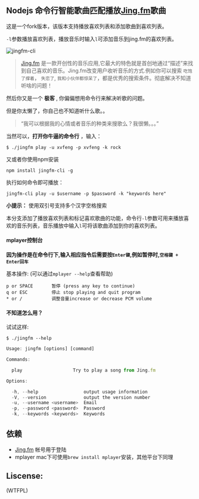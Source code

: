 ## Nodejs 命令行智能歌曲匹配播放[Jing.fm](http://jing.fm)歌曲

这是一个fork版本，该版本支持播放喜欢列表和添加歌曲到喜欢列表。

`-l`参数播放喜欢列表，播放音乐时输入`l`可添加音乐到jing.fm的喜欢列表。

![jingfm-cli](https://f.cloud.github.com/assets/1183541/794455/f23b90be-ec9d-11e2-8af4-23ecd60478d6.png)


> [Jing.fm](http://jing.fm) 是一款开创性的音乐应用,它最大的特色就是首创地通过“描述”来找到自己喜欢的音乐。Jing.fm改变用户收听音乐的方式.例如你可以搜索 `吃饱了撑着`， `失恋了`, `我和小伙伴都惊呆了`，都是优秀的搜索条件。彻底解决不知道听啥的问题！

然后你又是一个 **极客** , 你偏偏想用命令行来解决听歌的问题。

但是你太懒了，你自己也不知道听什么歌。。


> “我可以根据我的心情或者音乐的种类来搜歌么？我很懒。。。”


当然可以，**打开你牛逼的命令行** ，输入：

```
$ ./jingfm play -u xvfeng -p xvfeng -k rock
```

又或者你使用npm安装

 ```
 npm install jingfm-cli -g
 ```

 执行如何命令即可播放：

 ```
 jingfm-cli play -u $username -p $password -k "keywords here"
 ```

**小提示：** 使用双引号支持多个汉字空格搜索

本分支添加了播放喜欢列表和标记喜欢歌曲的功能，命令行`-l`参数可用来播放喜欢的音乐列表，音乐播放中输入`l`可将该歌曲添加到你的喜欢列表。

#### mplayer控制台

**因为操作是在命令行下,输入相应指令后需要按`Enter键`,例如暂停时,`空格键 + Enter回车`**

基本操作: (可以通过`mplayer --help`查看帮助)
```
p or SPACE       暂停 (press any key to continue)
q or ESC         停止 stop playing and quit program
* or /           调整音量increase or decrease PCM volume
```

#### 不知道怎么用？

试试这样:
 ```
 $ ./jingfm --help
 ```

``` js
Usage: jingfm [options] [command]

Commands:

  play                   Try to play a song from Jing.fm

Options:

  -h, --help                 output usage information
  -V, --version              output the version number
  -u, --username <username>  Email
  -p, --password <password>  Password
  -k, --keywords <keywords>  Keywords
```

## 依赖

* [Jing.fm](http://jing.fm) 帐号用于登陆
* mplayer mac下可使用`brew install mplayer`安装，其他平台下同理

## Liscense:

(WTFPL)

